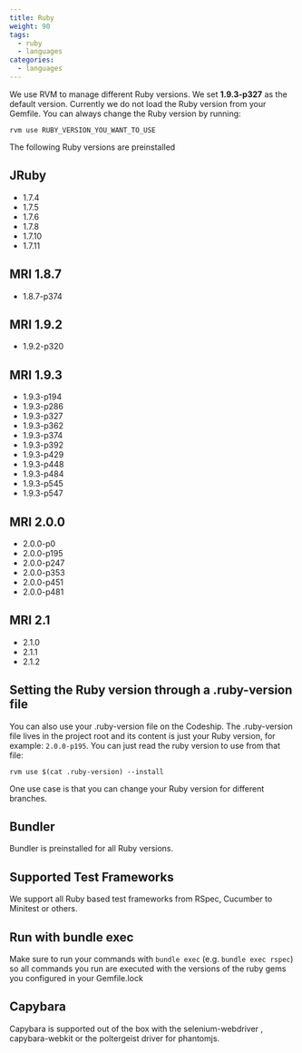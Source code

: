```yaml
---
title: Ruby
weight: 90
tags:
  - ruby
  - languages
categories:
  - languages
---
```

We use RVM to manage different Ruby versions. We set <strong>1.9.3-p327</strong> as the default version. Currently we do not load the Ruby version from your Gemfile. You can always change the Ruby version by running:

~~~shell
rvm use RUBY_VERSION_YOU_WANT_TO_USE
~~~

The following Ruby versions are preinstalled

## JRuby
* 1.7.4
* 1.7.5
* 1.7.6
* 1.7.8
* 1.7.10
* 1.7.11

## MRI 1.8.7
* 1.8.7-p374

## MRI 1.9.2
* 1.9.2-p320

## MRI 1.9.3
* 1.9.3-p194
* 1.9.3-p286
* 1.9.3-p327
* 1.9.3-p362
* 1.9.3-p374
* 1.9.3-p392
* 1.9.3-p429
* 1.9.3-p448
* 1.9.3-p484
* 1.9.3-p545
* 1.9.3-p547

## MRI 2.0.0
* 2.0.0-p0
* 2.0.0-p195
* 2.0.0-p247
* 2.0.0-p353
* 2.0.0-p451
* 2.0.0-p481

## MRI 2.1
* 2.1.0
* 2.1.1
* 2.1.2

## Setting the Ruby version through a .ruby-version file
You can also use your .ruby-version file on the Codeship. The .ruby-version file lives in the project root and its content is just your Ruby version, for example: ```2.0.0-p195```. You can just read the ruby version to use from that file:

~~~shell
rvm use $(cat .ruby-version) --install
~~~

One use case is that you can change your Ruby version for different branches.

## Bundler
Bundler is preinstalled for all Ruby versions.

## Supported Test Frameworks
We support all Ruby based test frameworks from RSpec, Cucumber to Minitest or others.

## Run with bundle exec
Make sure to run your commands with ```bundle exec``` (e.g. ```bundle exec rspec```) so all commands you run are executed with the versions of the ruby gems you configured in your Gemfile.lock

## Capybara
Capybara is supported out of the box with the selenium-webdriver , capybara-webkit or the poltergeist driver for phantomjs.
